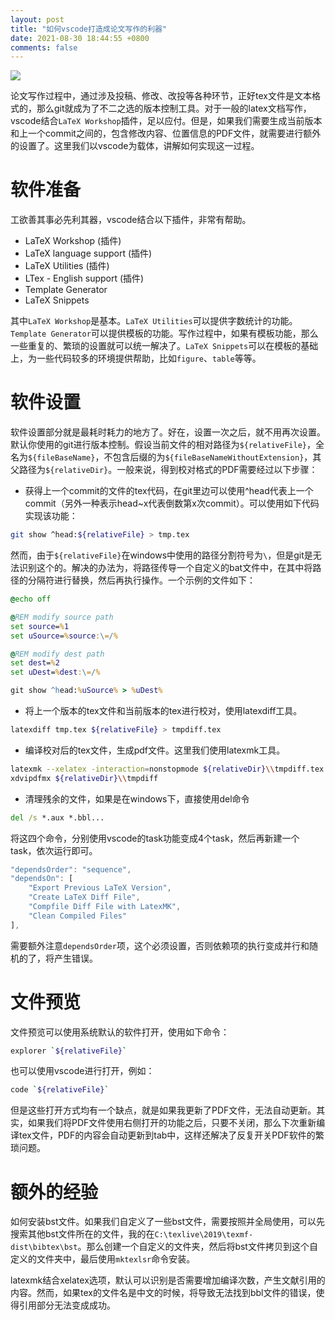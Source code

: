 ```yaml
---
layout: post
title: "如何vscode打造成论文写作的利器"
date: 2021-08-30 18:44:55 +0800
comments: false
---
```


![](https://jekyll-1251110281.file.myqcloud.com/images/2021-08-30_192713_20210830_compressed.jpg)

论文写作过程中，通过涉及投稿、修改、改投等各种环节，正好tex文件是文本格式的，那么git就成为了不二之选的版本控制工具。对于一般的latex文档写作，vscode结合`LaTeX Workshop`插件，足以应付。但是，如果我们需要生成当前版本和上一个commit之间的，包含修改内容、位置信息的PDF文件，就需要进行额外的设置了。这里我们以vscode为载体，讲解如何实现这一过程。

# 软件准备

工欲善其事必先利其器，vscode结合以下插件，非常有帮助。

- LaTeX Workshop (插件)
- LaTeX language support (插件)
- LaTeX Utilities (插件)
- LTex - English support (插件)
- Template Generator
- LaTeX Snippets

其中`LaTeX Workshop`是基本。`LaTeX Utilities`可以提供字数统计的功能。`Template Generator`可以提供模板的功能。写作过程中，如果有模板功能，那么一些重复的、繁琐的设置就可以统一解决了。`LaTeX Snippets`可以在模板的基础上，为一些代码较多的环境提供帮助，比如`figure`、`table`等等。

# 软件设置

软件设置部分就是最耗时耗力的地方了。好在，设置一次之后，就不用再次设置。默认你使用的git进行版本控制。假设当前文件的相对路径为`${relativeFile}`，全名为`${fileBaseName}`，不包含后缀的为`${fileBaseNameWithoutExtension}`，其父路径为`${relativeDir}`。一般来说，得到校对格式的PDF需要经过以下步骤：

- 获得上一个commit的文件的tex代码，在git里边可以使用^head代表上一个commit（另外一种表示head~x代表倒数第x次commit）。可以使用如下代码实现该功能：

```bash
git show ^head:${relativeFile} > tmp.tex
```

然而，由于`${relativeFile}`在windows中使用的路径分割符号为`\`，但是git是无法识别这个的。解决的办法为，将路径传导一个自定义的bat文件中，在其中将路径的分隔符进行替换，然后再执行操作。一个示例的文件如下：

```cmd
@echo off

@REM modify source path
set source=%1
set uSource=%source:\=/%

@REM modify dest path
set dest=%2
set uDest=%dest:\=/%

git show ^head:%uSource% > %uDest%
```

- 将上一个版本的tex文件和当前版本的tex进行校对，使用latexdiff工具。

```bash
latexdiff tmp.tex ${relativeFile} > tmpdiff.tex
```

- 编译校对后的tex文件，生成pdf文件。这里我们使用latexmk工具。

```bash
latexmk --xelatex -interaction=nonstopmode ${relativeDir}\\tmpdiff.tex
xdvipdfmx ${relativeDir}\\tmpdiff
```
- 清理残余的文件，如果是在windows下，直接使用del命令

```cmd
del /s *.aux *.bbl...
```

将这四个命令，分别使用vscode的task功能变成4个task，然后再新建一个task，依次运行即可。

```js
"dependsOrder": "sequence",
"dependsOn": [
    "Export Previous LaTeX Version",
    "Create LaTeX Diff File",
    "Compfile Diff File with LatexMK",
    "Clean Compiled Files"
],
```

需要额外注意`dependsOrder`项，这个必须设置，否则依赖项的执行变成并行和随机的了，将产生错误。


# 文件预览

文件预览可以使用系统默认的软件打开，使用如下命令：

```bash
explorer `${relativeFile}`
```

也可以使用vscode进行打开，例如：

```bash
code `${relativeFile}`
```

但是这些打开方式均有一个缺点，就是如果我更新了PDF文件，无法自动更新。其实，如果我们将PDF文件使用右侧打开的功能之后，只要不关闭，那么下次重新编译tex文件，PDF的内容会自动更新到tab中，这样还解决了反复开关PDF软件的繁琐问题。

# 额外的经验

如何安装bst文件。如果我们自定义了一些bst文件，需要按照并全局使用，可以先搜索其他bst文件所在的文件，我的在`C:\texlive\2019\texmf-dist\bibtex\bst`。那么创建一个自定义的文件夹，然后将bst文件拷贝到这个自定义的文件夹中，最后使用`mktexlsr`命令安装。

latexmk结合xelatex选项，默认可以识别是否需要增加编译次数，产生文献引用的内容。然而，如果tex的文件名是中文的时候，将导致无法找到bbl文件的错误，使得引用部分无法变成成功。